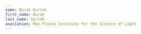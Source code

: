 ```yaml
---
name: Burak Gurlek
first_name: Burak 
last_name: Gurlek
asociation: Max Planck Institute for the Science of Light
---
```

